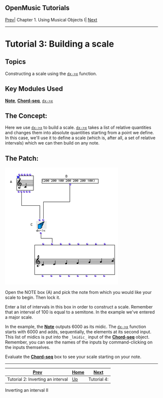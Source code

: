 OpenMusic Tutorials  
---  
[Prev](tut.gen.2)| Chapter 1. Using Musical Objects I|
[Next](tut.gen.4.sgm)  
  
* * *

# Tutorial 3: Building a scale

## Topics

Constructing a scale using the [`dx->x`](dx-x) function.

## Key Modules Used

[ **Note**](note), [**Chord-seq**](chord-seq), [`dx->x`](dx-x)

## The Concept:

Here we use [`dx->x`](dx-x) to build a scale. [`dx->x`](dx-x) takes
a list of relative quantities and changes them into absolute quantities
starting from a point we define. In this case, we'll use it to define a scale
(which is, after all, a set of relative intervals) which we can then build on
any note.

## The Patch:

![](figures/tutorials/general/3a.png)

Open the NOTE box (A) and pick the note from which you would like your scale
to begin. Then lock it.

Enter a list of intervals in this box in order to construct a scale. Remember
that an interval of 100 is equal to a semitone. In the example we've entered a
major scale.

In the example, the [**Note**](note) outputs 6000 as its midic. The
[`dx->x`](dx-x) function starts with 6000 and adds, sequentially, the
elements at its second input. This list of midics is put into the `_lmidic_`
input of the [**Chord-seq**](chord-seq) object. Remember, you can see the
names of the inputs by command-clicking on the inputs themselves.

Evaluate the [**Chord-seq**](chord-seq) box to see your scale starting on
your note.

* * *

[Prev](tut.gen.2)| [Home](index)| [Next](tut.gen.4.sgm)  
---|---|---  
Tutorial 2: Inverting an interval| [Up](tut.gen.1-9)| Tutorial 4:
Inverting an interval II

